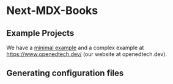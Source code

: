 # Next-MDX-Books

## Example Projects
We have a [minimal example](https://github.com/Open-EdTech/next-mdx-book-minimal) and a complex example at https://www.openedtech.dev/ (our website at openedtech.dev).

## Generating configuration files


